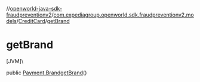 //[openworld-java-sdk-fraudpreventionv2](../../../index.md)/[com.expediagroup.openworld.sdk.fraudpreventionv2.models](../index.md)/[CreditCard](index.md)/[getBrand](get-brand.md)

# getBrand

[JVM]\

public [Payment.Brand](../-payment/-brand/index.md)[getBrand](get-brand.md)()
